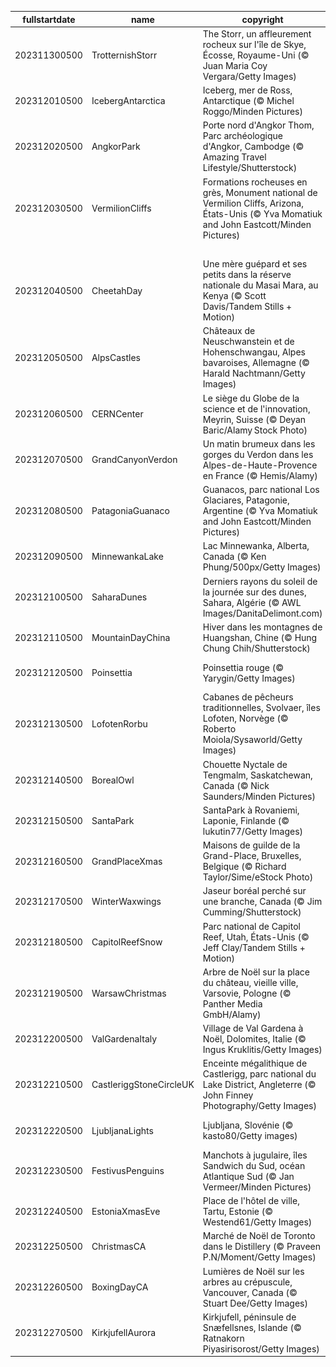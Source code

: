 |fullstartdate|name|copyright|title|image|
|--|--|--|--|--|
202311300500|TrotternishStorr|The Storr, un affleurement rocheux sur l'île de Skye, Écosse, Royaume-Uni (© Juan Maria Coy Vergara/Getty Images)|L'Écosse, terre de légendes|![](/fr-CA/2023/12/202311300500TrotternishStorr.jpg)|
202312010500|IcebergAntarctica|Iceberg, mer de Ross, Antarctique (© Michel Roggo/Minden Pictures)|La vie au grand frais!|![](/fr-CA/2023/12/202312010500IcebergAntarctica.jpg)|
202312020500|AngkorPark|Porte nord d'Angkor Thom, Parc archéologique d'Angkor, Cambodge (© Amazing Travel Lifestyle/Shutterstock)|L’ancienne cité Khmer aux temples majestueux|![](/fr-CA/2023/12/202312020500AngkorPark.jpg)|
202312030500|VermilionCliffs|Formations rocheuses en grès, Monument national de Vermilion Cliffs, Arizona, États-Unis (© Yva Momatiuk and John Eastcott/Minden Pictures)|Un paysage extraordinaire sculpté par le temps|![](/fr-CA/2023/12/202312030500VermilionCliffs.jpg)|
||||![](/fr-CA/2023/12/.jpg)|
202312040500|CheetahDay|Une mère guépard et ses petits dans la réserve nationale du Masai Mara, au Kenya (© Scott Davis/Tandem Stills + Motion)|Le félin le plus rapide du monde!|![](/fr-CA/2023/12/202312040500CheetahDay.jpg)|
202312050500|AlpsCastles|Châteaux de Neuschwanstein et de Hohenschwangau, Alpes bavaroises, Allemagne (© Harald Nachtmann/Getty Images)|Un paysage tout droit sorti d'un conte de fées|![](/fr-CA/2023/12/202312050500AlpsCastles.jpg)|
202312060500|CERNCenter|Le siège du Globe de la science et de l'innovation, Meyrin, Suisse (© Deyan Baric/Alamy Stock Photo)|Un code Mondial pour l’avenir|![](/fr-CA/2023/12/202312060500CERNCenter.jpg)|
202312070500|GrandCanyonVerdon|Un matin brumeux dans les gorges du Verdon dans les Alpes-de-Haute-Provence en France (© Hemis/Alamy)|Le Grand Canyon Provençal|![](/fr-CA/2023/12/202312070500GrandCanyonVerdon.jpg)|
202312080500|PatagoniaGuanaco|Guanacos, parc national Los Glaciares, Patagonie, Argentine (© Yva Momatiuk and John Eastcott/Minden Pictures)|Où se trouvent ces camélidés?|![](/fr-CA/2023/12/202312080500PatagoniaGuanaco.jpg)|
202312090500|MinnewankaLake|Lac Minnewanka, Alberta, Canada (© Ken Phung/500px/Getty Images)|Le bonheur est sous une pluie étoilée!|![](/fr-CA/2023/12/202312090500MinnewankaLake.jpg)|
202312100500|SaharaDunes|Derniers rayons du soleil de la journée sur des dunes, Sahara, Algérie (© AWL Images/DanitaDelimont.com)|Chaque jour, une dune différente…|![](/fr-CA/2023/12/202312100500SaharaDunes.jpg)|
202312110500|MountainDayChina|Hiver dans les montagnes de Huangshan, Chine (© Hung Chung Chih/Shutterstock)|Excursion au sommet!|![](/fr-CA/2023/12/202312110500MountainDayChina.jpg)|
202312120500|Poinsettia|Poinsettia rouge (© Yarygin/Getty Images)|Les « Étoiles de Noël » sont de retour!|![](/fr-CA/2023/12/202312120500Poinsettia.jpg)|
202312130500|LofotenRorbu|Cabanes de pêcheurs traditionnelles, Svolvaer, îles Lofoten, Norvège (© Roberto Moiola/Sysaworld/Getty Images)|La vie dans un « rorbu »!|![](/fr-CA/2023/12/202312130500LofotenRorbu.jpg)|
202312140500|BorealOwl|Chouette Nyctale de Tengmalm, Saskatchewan, Canada (© Nick Saunders/Minden Pictures)|Une chouette...chouette!|![](/fr-CA/2023/12/202312140500BorealOwl.jpg)|
202312150500|SantaPark|SantaPark à Rovaniemi, Laponie, Finlande (© lukutin77/Getty Images)|L'aire de jeux du Père Noël!|![](/fr-CA/2023/12/202312150500SantaPark.jpg)|
202312160500|GrandPlaceXmas|Maisons de guilde de la Grand-Place, Bruxelles, Belgique (© Richard Taylor/Sime/eStock Photo)|Bruxelles, ma belle!|![](/fr-CA/2023/12/202312160500GrandPlaceXmas.jpg)|
202312170500|WinterWaxwings|Jaseur boréal perché sur une branche, Canada (© Jim Cumming/Shutterstock)|Des fashionistas à plumes!|![](/fr-CA/2023/12/202312170500WinterWaxwings.jpg)|
202312180500|CapitolReefSnow|Parc national de Capitol Reef, Utah, États-Unis (© Jeff Clay/Tandem Stills + Motion)|Un paysage surréaliste entre rouille et neige|![](/fr-CA/2023/12/202312180500CapitolReefSnow.jpg)|
202312190500|WarsawChristmas|Arbre de Noël sur la place du château, vieille ville, Varsovie, Pologne (© Panther Media GmbH/Alamy)|La halte polonaise du Père Noël!|![](/fr-CA/2023/12/202312190500WarsawChristmas.jpg)|
202312200500|ValGardenaItaly|Village de Val Gardena à Noël, Dolomites, Italie (© Ingus Kruklitis/Getty Images)|Les lumières magiques des Dolomites|![](/fr-CA/2023/12/202312200500ValGardenaItaly.jpg)|
202312210500|CastleriggStoneCircleUK|Enceinte mégalithique de Castlerigg, parc national du Lake District, Angleterre (© John Finney Photography/Getty Images)|Prêt pour la nuit la plus longue de l’année?|![](/fr-CA/2023/12/202312210500CastleriggStoneCircleUK.jpg)|
202312220500|LjubljanaLights|Ljubljana, Slovénie (© kasto80/Getty images)|Des fêtes de fin d'année à la slovène!|![](/fr-CA/2023/12/202312220500LjubljanaLights.jpg)|
202312230500|FestivusPenguins|Manchots à jugulaire, îles Sandwich du Sud, océan Atlantique Sud (© Jan Vermeer/Minden Pictures)|Un manchot… à jugulaire!|![](/fr-CA/2023/12/202312230500FestivusPenguins.jpg)|
202312240500|EstoniaXmasEve|Place de l'hôtel de ville, Tartu, Estonie (© Westend61/Getty Images)|Une nuit magique vous attend!|![](/fr-CA/2023/12/202312240500EstoniaXmasEve.jpg)|
202312250500|ChristmasCA|Marché de Noël de Toronto dans le Distillery (© Praveen P.N/Moment/Getty Images)|Joyeux temps des Fêtes!|![](/fr-CA/2023/12/202312250500ChristmasCA.jpg)|
202312260500|BoxingDayCA|Lumières de Noël sur les arbres au crépuscule, Vancouver, Canada (© Stuart Dee/Getty Images)|Joyeux jour des boîtes!|![](/fr-CA/2023/12/202312260500BoxingDayCA.jpg)|
202312270500|KirkjufellAurora|Kirkjufell, péninsule de Snæfellsnes, Islande (© Ratnakorn Piyasirisorost/Getty Images)|Le pays de la glace et du feu|![](/fr-CA/2023/12/202312270500KirkjufellAurora.jpg)|
